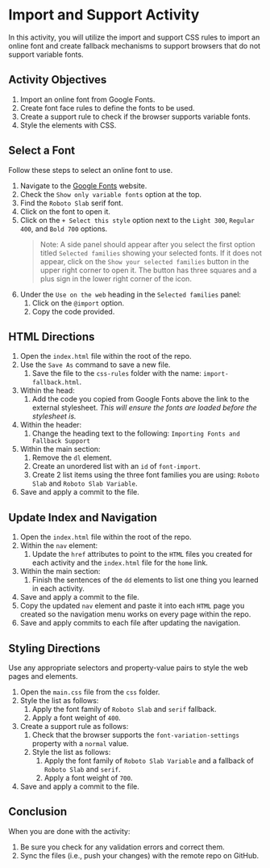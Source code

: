 # Import and Support Activity
In this activity, you will utilize the import and support CSS rules to import an online font and create fallback mechanisms to support browsers that do not support variable fonts.

## Activity Objectives
1. Import an online font from Google Fonts.
2. Create font face rules to define the fonts to be used.
3. Create a support rule to check if the browser supports variable fonts.
4. Style the elements with CSS.

## Select a Font
Follow these steps to select an online font to use.
1. Navigate to the [Google Fonts](https://fonts.google.com/) website.
2. Check the `Show only variable fonts` option at the top.
3. Find the `Roboto Slab` serif font.
4. Click on the font to open it.
5. Click on the `+ Select this style` option next to the `Light 300`, `Regular 400`, and `Bold 700` options.
   > Note: A side panel should appear after you select the first option titled `Selected families` showing your selected fonts. If it does not appear, click on the `Show your selected families` button in the upper right corner to open it. The button has three squares and a plus sign in the lower right corner of the icon. 
6. Under the `Use on the web` heading in the `Selected families` panel:
   1. Click on the `@import` option.
   2. Copy the code provided.

## HTML Directions
1. Open the `index.html` file within the root of the repo.
2. Use the `Save As` command to save a new file.
   1. Save the file to the `css-rules` folder with the name: `import-fallback.html`.
3. Within the head:
   1. Add the code you copied from Google Fonts above the link to the external stylesheet. *This will ensure the fonts are loaded before the stylesheet is.*
4. Within the header:
   1. Change the heading text to the following: `Importing Fonts and Fallback Support`
5. Within the main section:
   1. Remove the `dl` element.
   2. Create an unordered list with an `id` of `font-import`.
   3. Create 2 list items using the three font families you are using: `Roboto Slab` and `Roboto Slab Variable`.
6. Save and apply a commit to the file.

## Update Index and Navigation
1. Open the `index.html` file within the root of the repo.
2. Within the `nav` element:
   1. Update the `href` attributes to point to the `HTML` files you created for each activity and the `index.html` file for the `home` link.
3. Within the main section:
   1. Finish the sentences of the `dd` elements to list one thing you learned in each activity.
4. Save and apply a commit to the file.
5. Copy the updated `nav` element and paste it into each `HTML` page you created so the navigation menu works on every page within the repo.
6. Save and apply commits to each file after updating the navigation.

## Styling Directions
Use any appropriate selectors and property-value pairs to style the web pages and elements.

1. Open the `main.css` file from the `css` folder.
2. Style the list as follows:
   1. Apply the font family of `Roboto Slab` and `serif` fallback.
   2. Apply a font weight of `400`.
3. Create a support rule as follows:
   1. Check that the browser supports the `font-variation-settings` property with a `normal` value.
   2. Style the list as follows:
      1. Apply the font family of `Roboto Slab Variable` and a fallback of `Roboto Slab` and `serif`.
      2. Apply a font weight of `700`.
4. Save and apply a commit to the file.

## Conclusion
When you are done with the activity:
1. Be sure you check for any validation errors and correct them.
2. Sync the files (i.e., push your changes) with the remote repo on GitHub.